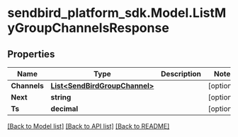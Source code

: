 
# sendbird_platform_sdk.Model.ListMyGroupChannelsResponse

## Properties

Name | Type | Description | Notes
------------ | ------------- | ------------- | -------------
**Channels** | [**List&lt;SendBirdGroupChannel&gt;**](SendBirdGroupChannel.md) |  | [optional] 
**Next** | **string** |  | [optional] 
**Ts** | **decimal** |  | [optional] 

[[Back to Model list]](../README.md#documentation-for-models)
[[Back to API list]](../README.md#documentation-for-api-endpoints)
[[Back to README]](../README.md)

